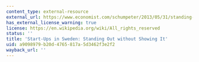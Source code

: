 ```yaml
---
content_type: external-resource
external_url: https://www.economist.com/schumpeter/2013/05/31/standing-out-without-showing-it
has_external_license_warning: true
license: https://en.wikipedia.org/wiki/All_rights_reserved
status: ''
title: 'Start-Ups in Sweden: Standing Out without Showing It'
uid: a9098979-b20d-4765-817a-5d3462f3e2f2
wayback_url: ''
---
```

